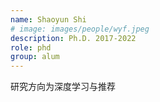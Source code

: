 ```yaml
---
name: Shaoyun Shi
# image: images/people/wyf.jpeg
description: Ph.D. 2017-2022 
role: phd 
group: alum
--- 
```


研究方向为深度学习与推荐